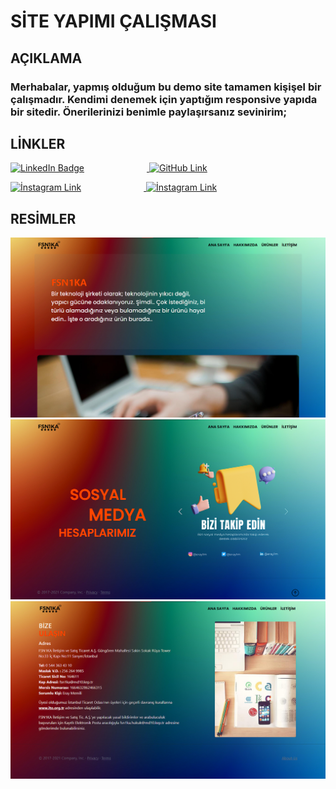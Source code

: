  # SİTE YAPIMI ÇALIŞMASI

 ## AÇIKLAMA

 ### Merhabalar, yapmış olduğum bu demo site tamamen kişişel bir çalışmadır. Kendimi denemek için yaptığım responsive yapıda bir sitedir. Önerilerinizi benimle paylaşırsanız sevinirim;

## LİNKLER

 <p> 
   <a href="https://www.linkedin.com/in/eray1m">
      <img src="https://www.logo.wine/a/logo/LinkedIn/LinkedIn-Logo.wine.svg" width="150" alt="LinkedIn Badge" style="margin-right: 100px;">
   </a>
   <a href="https://github.com/eray1m">
      <img src="https://img.icons8.com/sf-ultralight/344/github.png" width="100" alt="GitHub Link">
   </a>
 </p>
 <p>
   <a href="https://www.instagram.com/eray1m">
      <img src="https://www.logo.wine/a/logo/Instagram/Instagram-Wordmark-Logo.wine.svg" width="150" alt="İnstagram Link" style="margin-right: 100px;">
   </a>
   <a href="https://app.patika.dev/eraym">
      <img src="https://patika-prod.s3.eu-central-1.amazonaws.com/staticFiles/patikaLogo.png" width="100" alt="İnstagram Link">
   </a>
 </p> 

## RESİMLER

![homepage](/assets/homepage.png)
![about-us](/assets/social.png)
![contact](/assets/contact.png)
